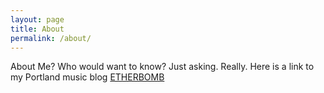 ```yaml
---
layout: page
title: About
permalink: /about/
---
```


About Me? Who would want to know? Just asking. Really.
Here is a link to my Portland music blog [ETHERBOMB](http://www.etherbomb.com/ "Portland Music Blog")
